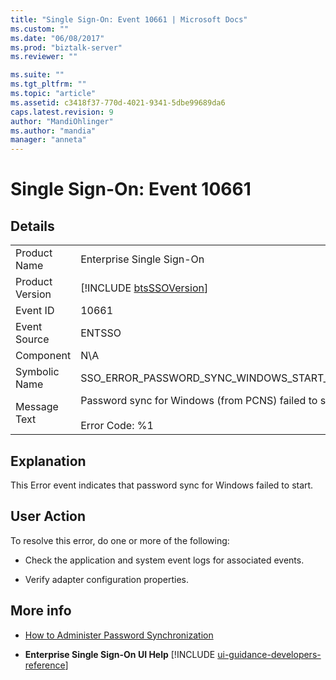 ```yaml
---
title: "Single Sign-On: Event 10661 | Microsoft Docs"
ms.custom: ""
ms.date: "06/08/2017"
ms.prod: "biztalk-server"
ms.reviewer: ""

ms.suite: ""
ms.tgt_pltfrm: ""
ms.topic: "article"
ms.assetid: c3418f37-770d-4021-9341-5dbe99689da6
caps.latest.revision: 9
author: "MandiOhlinger"
ms.author: "mandia"
manager: "anneta"
---
```

# Single Sign-On: Event 10661
## Details  

|                 |                                                                                     |
|-----------------|-------------------------------------------------------------------------------------|
|  Product Name   |                              Enterprise Single Sign-On                              |
| Product Version |             [!INCLUDE [btsSSOVersion](../includes/btsssoversion-md.md)]             |
|    Event ID     |                                        10661                                        |
|  Event Source   |                                       ENTSSO                                        |
|    Component    |                                         N\A                                         |
|  Symbolic Name  |                    SSO_ERROR_PASSWORD_SYNC_WINDOWS_START_FAILED                     |
|  Message Text   | Password sync for Windows (from PCNS) failed to start.%r<br /><br /> Error Code: %1 |

## Explanation  
 This Error event indicates that password sync for Windows failed to start.  

## User Action  
 To resolve this error, do one or more of the following:  

-   Check the application and system event logs for associated events.  

-   Verify adapter configuration properties.  

## More info

- [How to Administer Password Synchronization](../core/how-to-administer-password-synchronization.md)  

- <strong>Enterprise Single Sign-On UI Help</strong> [!INCLUDE [ui-guidance-developers-reference](../includes/ui-guidance-developers-reference.md)]
